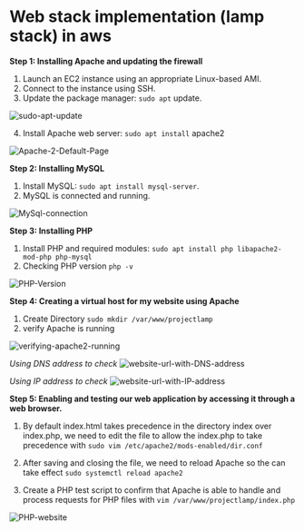 # Web stack implementation (lamp stack) in aws


**Step 1: Installing Apache and updating the firewall**

1.	Launch an EC2 instance using an appropriate Linux-based AMI.
2.	Connect to the instance using SSH.
3.	Update the package manager: `sudo apt` update.

![sudo-apt-update](https://github.com/Bamideleflint/Darey-PBL/assets/122679229/5ca2452a-6d68-424a-af1c-4eea2f054a9f)

4.	Install Apache web server: `sudo apt install` apache2

![Apache-2-Default-Page](https://github.com/Bamideleflint/Darey-PBL/assets/122679229/83c7cbc3-6118-4303-a241-b3090db9a7cb)


**Step 2: Installing MySQL**

1.	Install MySQL: `sudo apt install mysql-server`.
2.  MySQL is connected and running.

![MySql-connection](https://github.com/Bamideleflint/Darey-PBL/assets/122679229/6675c230-df11-406f-a29a-51fc57b55794)


**Step 3: Installing PHP**

1.	Install PHP and required modules: `sudo apt install php libapache2-mod-php php-mysql`
2.  Checking PHP version `php -v`

![PHP-Version](https://github.com/Bamideleflint/Darey-PBL/assets/122679229/82770f91-976e-4a8e-81b7-c2f03866443f)


**Step 4: Creating a virtual host for my website using Apache**

1. Create Directory `sudo mkdir /var/www/projectlamp`
2. verify Apache is running

![verifying-apache2-running](https://github.com/Bamideleflint/Darey-PBL/assets/122679229/a35537f0-0d92-4dcc-a8f4-6198255dbc8a)

*Using DNS address to check*
![website-url-with-DNS-address](https://github.com/Bamideleflint/Darey-PBL/assets/122679229/5d77f6d0-dc7d-44d4-baed-7a5794c52fc3)

*Using IP address to check*
![website-url-with-IP-address](https://github.com/Bamideleflint/Darey-PBL/assets/122679229/8bcb777a-fc82-44cf-af3c-cbfa955f9e47)


**Step 5: Enabling and testing our web application by accessing it through a web browser.**

1. By default index.html takes precedence in the directory index over index.php, we need to edit the file to allow the index.php to take precedence with `sudo vim /etc/apache2/mods-enabled/dir.conf`

2. After saving and closing the file, we need to reload Apache so the can take effect `sudo systemctl reload apache2`

3. Create a PHP test script to confirm that Apache is able to handle and process requests for PHP files with `vim /var/www/projectlamp/index.php`

![PHP-website](https://github.com/Bamideleflint/Darey-PBL/assets/122679229/f3663ac4-a7e4-4c63-adda-f3eefeb913e2)
